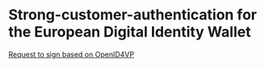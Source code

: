 # Strong-customer-authentication for the European Digital Identity Wallet

[Request to sign based on OpenID4VP](openid4vp-rs.md)

